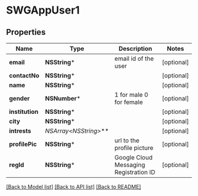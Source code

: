 # SWGAppUser1

## Properties
Name | Type | Description | Notes
------------ | ------------- | ------------- | -------------
**email** | **NSString*** | email id of the user | [optional] 
**contactNo** | **NSString*** |  | [optional] 
**name** | **NSString*** |  | [optional] 
**gender** | **NSNumber*** | 1 for male 0 for female | [optional] 
**institution** | **NSString*** |  | [optional] 
**city** | **NSString*** |  | [optional] 
**intrests** | **NSArray&lt;NSString*&gt;*** |  | [optional] 
**profilePic** | **NSString*** | url to the profile picture | [optional] 
**regId** | **NSString*** | Google Cloud Messaging Registration ID | [optional] 

[[Back to Model list]](../README.md#documentation-for-models) [[Back to API list]](../README.md#documentation-for-api-endpoints) [[Back to README]](../README.md)


